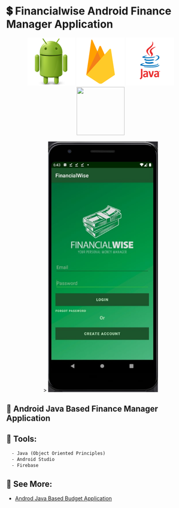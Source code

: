# 💲 Financialwise Android Finance Manager Application

<p align="center">
      <img width="128" height="128" src="https://github.com/jpdsnz/jpdsnz/blob/main/android.png">
      <img width="128" height="128" src="https://github.com/jpdsnz/jpdsnz/blob/main/firebase.png">
      <img width="128" height="128" src="https://github.com/jpdsnz/jpdsnz/blob/main/java-white.png">
      <img width="128" height="128" src="https://github.com/jpdsnz/jpdsnz/blob/main/css-white.png">
</p>

<p align="center">>
      <img height="666" src="https://github.com/jpdsnz/jpdsnz/blob/main/fw.jpg">
</p>

## 📱 Android Java Based Finance Manager Application
  
## 🔧 Tools:
      - Java (Object Oriented Principles)
      - Android Studio
      - Firebase
    
      
## 👀 See More:
 - [Androd Java Based Budget Application](https://www.johnpauljones.me/financialwise-application "Budget Application")
